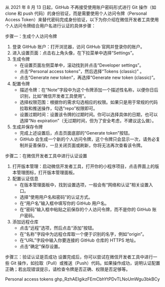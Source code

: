 从 2021 年 8 月 13 日起，GitHub 不再接受使用账户密码形式进行 Git 操作（如 clone 和 push 代码）的身份验证，而是需要使用个人访问令牌（Personal Access Token）来替代密码完成身份验证，以下为你介绍在微信开发者工具使用个人访问令牌结合用户名进行认证的具体步骤：

步骤一：生成个人访问令牌
1. 登录 GitHub 账户：打开浏览器，访问 GitHub 官网并登录你的账户。
2. 进入设置页面：点击右上角头像，在下拉菜单中选择“Settings”。
3. 生成令牌
    - 在设置页面左侧菜单中，滚动找到并点击“Developer settings”。
    - 点击“Personal access tokens”，然后选择“Tokens (classic)” 。
    - 点击“Generate new token”，再选择“Generate new token (classic)”。
4. 配置令牌
    - 描述令牌：在“Note”字段中为这个令牌添加一个描述性名称，以便你日后识别，比如“微信开发者工具使用”。
    - 选择权限范围：根据你的需求勾选相应的权限。如果只是用于常规的代码拉取和推送操作，勾选“repo”权限即可。
    - 设置过期时间：设置该令牌的过期时间。你可以选择具体的日期，也可以选择“No expiration”（无过期时间，但为了安全考虑，不建议这么做）。
5. 生成并保存令牌
    - 完成上述设置后，点击页面底部的“Generate token”按钮。
    - GitHub 会生成一个新的个人访问令牌，这个令牌只会显示一次，请务必复制并妥善保存，一旦关闭页面或刷新，你将无法再次查看该令牌。

步骤二：在微信开发者工具中进行认证设置
1. 打开版本管理：启动微信开发者工具，打开你的小程序项目，点击界面上的版本管理图标，打开版本管理面板。
2. 配置认证信息
    - 在版本管理面板中，找到设置选项，一般会有“网络和认证”相关设置入口。
    - 选择“使用用户名和密码”的认证方式。
    - 在“用户名”输入框中填写你的 GitHub 用户名。
    - 在“密码”输入框中粘贴之前保存的个人访问令牌，而不是你的 GitHub 账户密码。
3. 添加远程仓库
    - 点击“远程”选项，然后点击“添加”按钮。
    - 在“名称”字段中为远程仓库取一个便于识别的名字，例如“origin”。
    - 在“URL”字段中输入你要连接的 GitHub 仓库的 HTTPS 地址。
    - 点击“确定”保存设置。

步骤三：验证认证是否成功
设置完成后，你可以尝试在微信开发者工具中进行一些 Git 操作，如拉取（Pull）或推送（Push）代码。如果操作成功，说明认证配置正确；若出现错误提示，请检查令牌是否正确、权限是否足够等。

Personal access tokens
ghp_RzhAEIgikzFEmCbhYtPDvTLNoUmWgu3bkBCy